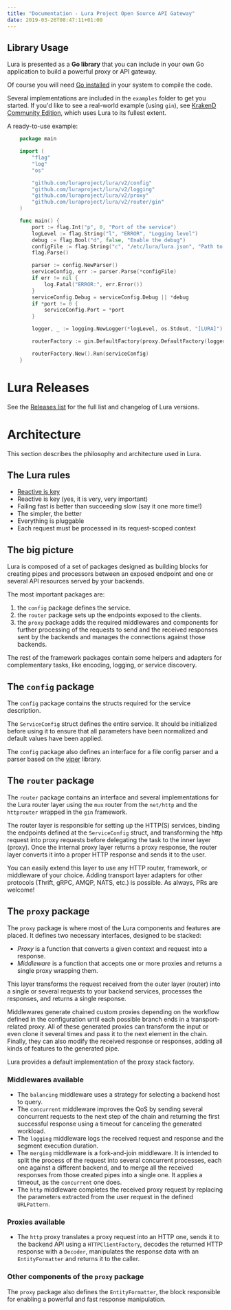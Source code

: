 ```yaml
---
title: "Documentation - Lura Project Open Source API Gateway"
date: 2019-03-26T08:47:11+01:00
---
```


## Library Usage

Lura is presented as a **Go library** that you can include in your own Go application to build a powerful proxy or API gateway.

Of course you will need [Go installed](https://golang.org/doc/install) in your system to compile the code.

Several implementations are included in the `examples` folder to get you started. If you'd like to see a real-world example (using `gin`), see [KrakenD Community Edition](https://www.krakend.io), which uses Lura to its fullest extent.

A ready-to-use example:

```go
    package main

    import (
        "flag"
        "log"
        "os"

        "github.com/luraproject/lura/v2/config"
        "github.com/luraproject/lura/v2/logging"
        "github.com/luraproject/lura/v2/proxy"
        "github.com/luraproject/lura/v2/router/gin"
    )

    func main() {
        port := flag.Int("p", 0, "Port of the service")
        logLevel := flag.String("l", "ERROR", "Logging level")
        debug := flag.Bool("d", false, "Enable the debug")
        configFile := flag.String("c", "/etc/lura/lura.json", "Path to the configuration filename")
        flag.Parse()

        parser := config.NewParser()
        serviceConfig, err := parser.Parse(*configFile)
        if err != nil {
            log.Fatal("ERROR:", err.Error())
        }
        serviceConfig.Debug = serviceConfig.Debug || *debug
        if *port != 0 {
            serviceConfig.Port = *port
        }

        logger, _ := logging.NewLogger(*logLevel, os.Stdout, "[LURA]")

        routerFactory := gin.DefaultFactory(proxy.DefaultFactory(logger), logger)

        routerFactory.New().Run(serviceConfig)
    }
```

# Lura Releases

See the [Releases list](https://github.com/luraproject/lura/releases) for the full list and changelog of Lura versions.

# Architecture
This section describes the philosophy and architecture used in Lura.

## The Lura rules

* [Reactive is key](http://www.reactivemanifesto.org/)
* Reactive is key (yes, it is very, very important)
* Failing fast is better than succeeding slow (say it one more time!)
* The simpler, the better
* Everything is pluggable
* Each request must be processed in its request-scoped context

## The big picture

Lura is composed of a set of packages designed as building blocks for creating pipes and processors between an exposed endpoint and one or several API resources served by your backends.

The most important packages are:

1. the `config` package defines the service.
2. the `router` package sets up the endpoints exposed to the clients.
3. the `proxy` package adds the required middlewares and components for further processing of the requests to send and the received responses sent by the backends and manages the connections against those backends.

The rest of the framework packages contain some helpers and adapters for complementary tasks, like encoding, logging, or service discovery.

## The `config` package

The `config` package contains the structs required for the service description.

The `ServiceConfig` struct defines the entire service. It should be initialized before using it to ensure that all parameters have been normalized and default values have been applied.

The `config` package also defines an interface for a file config parser and a parser based on the [viper](https://github.com/spf13/viper) library.

## The `router` package

The `router` package contains an interface and several implementations for the Lura router layer using the `mux` router from the `net/http` and the `httprouter` wrapped in the `gin` framework.

The router layer is responsible for setting up the HTTP(S) services, binding the endpoints defined at the `ServiceConfig` struct, and transforming the http request into proxy requests before delegating the task to the inner layer (proxy). Once the internal proxy layer returns a proxy response, the router layer converts it into a proper HTTP response and sends it to the user.

You can easily extend this layer to use any HTTP router, framework, or middleware of your choice. Adding transport layer adapters for other protocols (Thrift, gRPC, AMQP, NATS, etc.) is possible. As always, PRs are welcome!

## The `proxy` package

The `proxy` package is where most of the Lura components and features are placed. It defines two necessary interfaces, designed to be stacked:

* *Proxy* is a function that converts a given context and request into a response.
* *Middleware* is a function that accepts one or more proxies and returns a single proxy wrapping them.

This layer transforms the request received from the outer layer (router) into a single or several requests to your backend services, processes the responses, and returns a single response.

Middlewares generate chained custom proxies depending on the workflow defined in the configuration until each possible branch ends in a transport-related proxy. All of these generated proxies can transform the input or even clone it several times and pass it to the next element in the chain. Finally, they can also modify the received response or responses, adding all kinds of features to the generated pipe.

Lura provides a default implementation of the proxy stack factory.

### Middlewares available

* The `balancing` middleware uses a strategy for selecting a backend host to query.
* The `concurrent` middleware improves the QoS by sending several concurrent requests to the next step of the chain and returning the first successful response using a timeout for canceling the generated workload.
* The `logging` middleware logs the received request and response and the segment execution duration.
* The `merging` middleware is a fork-and-join middleware. It is intended to split the process of the request into several concurrent processes, each one against a different backend, and to merge all the received responses from those created pipes into a single one. It applies a timeout, as the `concurrent` one does.
* The `http` middleware completes the received proxy request by replacing the parameters extracted from the user request in the defined `URLPattern`.

### Proxies available

* The `http` proxy translates a proxy request into an HTTP one, sends it to the backend API using a `HTTPClientFactory`, decodes the returned HTTP response with a `Decoder`, manipulates the response data with an `EntityFormatter` and returns it to the caller.

### Other components of the `proxy` package

The `proxy` package also defines the `EntityFormatter`, the block responsible for enabling a powerful and fast response manipulation.
